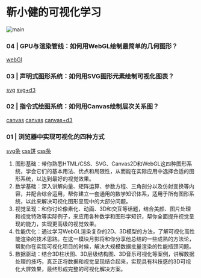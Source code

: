 <!--
 * @LastEditTime: 2021-04-19 01:52:24
 * @LastEditors: jinxiaojian
-->
# 靳小健的可视化学习

![main](/keshihua/1.jpg)

### 04 | GPU与渲染管线：如何用WebGL绘制最简单的几何图形？
[webGl](/keshihua/4%20GPU与渲染管线/1.html)

### 03 | 声明式图形系统：如何用SVG图形元素绘制可视化图表？
[svg](/keshihua/3%20%E5%A3%B0%E6%98%8E%E5%BC%8F%E5%9B%BE%E5%BD%A2%E7%B3%BB%E7%BB%9F/1/index.html)
[svg+d3](/keshihua/3%20%E5%A3%B0%E6%98%8E%E5%BC%8F%E5%9B%BE%E5%BD%A2%E7%B3%BB%E7%BB%9F/2/index.html)

### 02 | 指令式绘图系统：如何用Canvas绘制层次关系图？
[canvas](/keshihua/2%20%E6%8C%87%E4%BB%A4%E5%BC%8F%E7%BB%98%E5%9B%BE%E7%B3%BB%E7%BB%9F/1/index.html)
[canvas](/keshihua/2%20%E6%8C%87%E4%BB%A4%E5%BC%8F%E7%BB%98%E5%9B%BE%E7%B3%BB%E7%BB%9F/2/index.html)
[canvas+d3](/keshihua/2%20%E6%8C%87%E4%BB%A4%E5%BC%8F%E7%BB%98%E5%9B%BE%E7%B3%BB%E7%BB%9F/3/index.html)

### 01 | 浏览器中实现可视化的四种方式 
[svg条](/keshihua/1%20浏览器中实现可视化的四种方式/3/index.html)
[css饼](/keshihua/1%20浏览器中实现可视化的四种方式/2/index.html)
[css条](/keshihua/1%20浏览器中实现可视化的四种方式/1/index.html)

1. 图形基础：带你熟悉HTML/CSS、SVG、Canvas2D和WebGL这四种图形系统，学会它们的基本用法、优点和局限性，从而能在实际应用中选择合适的图形系统，以达到最好的视觉效果。
1. 数学基础：深入讲解向量、矩阵运算、参数方程、三角剖分以及仿射变换等内容，并配合综合运用，帮你建立一套通用的数学知识体系，适用于所有图形系统，以此来解决可视化图形呈现中的大部分问题。
1. 视觉呈现：和你讨论像素化、动画、3D和交互等话题，结合美颜、图片处理和视觉特效等实际例子，来应用各种数学和图形学知识，帮你全面提升视觉呈现的能力，实现更高级的视觉效果。
1. 性能优化：通过学习WebGL渲染复杂的2D、3D模型的方法，了解可视化高性能渲染的技术思路。在这一模块月影将和你分享他总结的一些成熟的方法论，帮助你在实现可视化项目的时候，解决大规模数据批量渲染的性能瓶颈问题。
1. 数据驱动：结合3D柱状图、3D层级结构图、3D音乐可视化等案例，讲解数据处理的技巧，真正正将数据和视觉呈现结合起来，实现具有科技感的3D可视化大屏效果，最终形成完整的可视化解决方案。